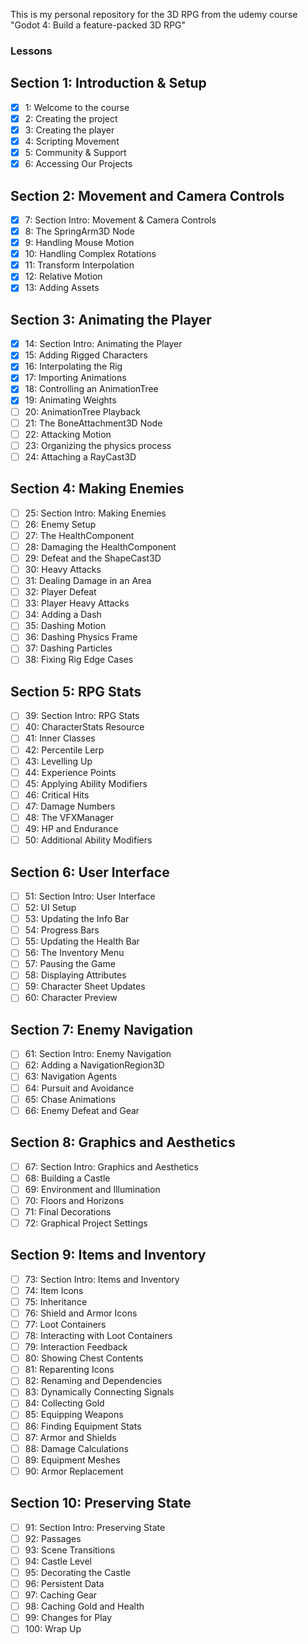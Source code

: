 This is my personal repository for the 3D RPG from the udemy course "Godot 4: Build a feature-packed 3D RPG"

### Lessons

## Section 1: Introduction & Setup
- [x] 1: Welcome to the course
- [x] 2: Creating the project
- [x] 3: Creating the player
- [x] 4: Scripting Movement
- [x] 5: Community & Support
- [x] 6: Accessing Our Projects

## Section 2: Movement and Camera Controls
- [x] 7: Section Intro: Movement & Camera Controls
- [x] 8: The SpringArm3D Node
- [x] 9: Handling Mouse Motion
- [x] 10: Handling Complex Rotations
- [x] 11: Transform Interpolation
- [x] 12: Relative Motion
- [x] 13: Adding Assets

## Section 3: Animating the Player
- [x] 14: Section Intro: Animating the Player
- [x] 15: Adding Rigged Characters
- [x] 16: Interpolating the Rig
- [x] 17: Importing Animations
- [x] 18: Controlling an AnimationTree
- [x] 19: Animating Weights
- [ ] 20: AnimationTree Playback
- [ ] 21: The BoneAttachment3D Node
- [ ] 22: Attacking Motion
- [ ] 23: Organizing the physics process
- [ ] 24: Attaching a RayCast3D

## Section 4: Making Enemies
- [ ] 25: Section Intro: Making Enemies
- [ ] 26: Enemy Setup
- [ ] 27: The HealthComponent
- [ ] 28: Damaging the HealthComponent
- [ ] 29: Defeat and the ShapeCast3D
- [ ] 30: Heavy Attacks
- [ ] 31: Dealing Damage in an Area
- [ ] 32: Player Defeat
- [ ] 33: Player Heavy Attacks
- [ ] 34: Adding a Dash
- [ ] 35: Dashing Motion
- [ ] 36: Dashing Physics Frame
- [ ] 37: Dashing Particles
- [ ] 38: Fixing Rig Edge Cases

## Section 5: RPG Stats
- [ ] 39: Section Intro: RPG Stats
- [ ] 40: CharacterStats Resource
- [ ] 41: Inner Classes
- [ ] 42: Percentile Lerp
- [ ] 43: Levelling Up
- [ ] 44: Experience Points
- [ ] 45: Applying Ability Modifiers
- [ ] 46: Critical Hits
- [ ] 47: Damage Numbers
- [ ] 48: The VFXManager
- [ ] 49: HP and Endurance
- [ ] 50: Additional Ability Modifiers

## Section 6: User Interface
- [ ] 51: Section Intro: User Interface
- [ ] 52: UI Setup
- [ ] 53: Updating the Info Bar
- [ ] 54: Progress Bars
- [ ] 55: Updating the Health Bar
- [ ] 56: The Inventory Menu
- [ ] 57: Pausing the Game
- [ ] 58: Displaying Attributes
- [ ] 59: Character Sheet Updates
- [ ] 60: Character Preview

## Section 7: Enemy Navigation
- [ ] 61: Section Intro: Enemy Navigation
- [ ] 62: Adding a NavigationRegion3D
- [ ] 63: Navigation Agents
- [ ] 64: Pursuit and Avoidance
- [ ] 65: Chase Animations
- [ ] 66: Enemy Defeat and Gear

## Section 8: Graphics and Aesthetics
- [ ] 67: Section Intro: Graphics and Aesthetics
- [ ] 68: Building a Castle
- [ ] 69: Environment and Illumination
- [ ] 70: Floors and Horizons
- [ ] 71: Final Decorations
- [ ] 72: Graphical Project Settings

## Section 9: Items and Inventory
- [ ] 73: Section Intro: Items and Inventory
- [ ] 74: Item Icons
- [ ] 75: Inheritance
- [ ] 76: Shield and Armor Icons
- [ ] 77: Loot Containers
- [ ] 78: Interacting with Loot Containers
- [ ] 79: Interaction Feedback
- [ ] 80: Showing Chest Contents
- [ ] 81: Reparenting Icons
- [ ] 82: Renaming and Dependencies
- [ ] 83: Dynamically Connecting Signals
- [ ] 84: Collecting Gold
- [ ] 85: Equipping Weapons
- [ ] 86: Finding Equipment Stats
- [ ] 87: Armor and Shields
- [ ] 88: Damage Calculations
- [ ] 89: Equipment Meshes
- [ ] 90: Armor Replacement

## Section 10: Preserving State
- [ ] 91: Section Intro: Preserving State
- [ ] 92: Passages
- [ ] 93: Scene Transitions
- [ ] 94: Castle Level
- [ ] 95: Decorating the Castle
- [ ] 96: Persistent Data
- [ ] 97: Caching Gear
- [ ] 98: Caching Gold and Health
- [ ] 99: Changes for Play
- [ ] 100: Wrap Up
